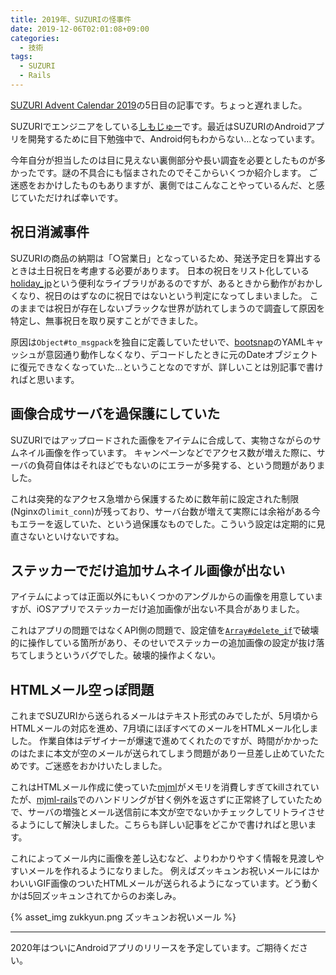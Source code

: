 ```yaml
---
title: 2019年、SUZURIの怪事件
date: 2019-12-06T02:01:08+09:00
categories:
  - 技術
tags:
  - SUZURI
  - Rails
---
```


[SUZURI Advent Calendar 2019](https://adventar.org/calendars/4698)の5日目の記事です。ちょっと遅れました。

SUZURIでエンジニアをしている[しもじゅー](https://twitter.com/shimoju_)です。最近はSUZURIのAndroidアプリを開発するために目下勉強中で、Android何もわからない…となっています。

今年自分が担当したのは目に見えない裏側部分や長い調査を必要としたものが多かったです。謎の不具合にも悩まされたのでそこからいくつか紹介します。
ご迷惑をおかけしたものもありますが、裏側ではこんなことやっているんだ、と感じていただければ幸いです。

## 祝日消滅事件

SUZURIの商品の納期は「○営業日」となっているため、発送予定日を算出するときは土日祝日を考慮する必要があります。
日本の祝日をリスト化している[holiday_jp](https://github.com/holiday-jp/holiday_jp-ruby)という便利なライブラリがあるのですが、あるときから動作がおかしくなり、祝日のはずなのに祝日ではないという判定になってしまいました。
このままでは祝日が存在しないブラックな世界が訪れてしまうので調査して原因を特定し、無事祝日を取り戻すことができました。

原因は`Object#to_msgpack`を独自に定義していたせいで、[bootsnap](https://github.com/Shopify/bootsnap)のYAMLキャッシュが意図通り動作しなくなり、デコードしたときに元のDateオブジェクトに復元できなくなっていた…ということなのですが、詳しいことは別記事で書ければと思います。

## 画像合成サーバを過保護にしていた

SUZURIではアップロードされた画像をアイテムに合成して、実物さながらのサムネイル画像を作っています。
キャンペーンなどでアクセス数が増えた際に、サーバの負荷自体はそれほどでもないのにエラーが多発する、という問題がありました。

これは突発的なアクセス急増から保護するために数年前に設定された制限(Nginxの`limit_conn`)が残っており、サーバ台数が増えて実際には余裕がある今もエラーを返していた、という過保護なものでした。こういう設定は定期的に見直さないといけないですね。

## ステッカーでだけ追加サムネイル画像が出ない

アイテムによっては正面以外にもいくつかのアングルからの画像を用意していますが、iOSアプリでステッカーだけ追加画像が出ない不具合がありました。

これはアプリの問題ではなくAPI側の問題で、設定値を[`Array#delete_if`](https://docs.ruby-lang.org/ja/latest/method/Array/i/delete_if.html)で破壊的に操作している箇所があり、そのせいでステッカーの追加画像の設定が抜け落ちてしまうというバグでした。破壊的操作よくない。

## HTMLメール空っぽ問題

これまでSUZURIから送られるメールはテキスト形式のみでしたが、5月頃からHTMLメールの対応を進め、7月頃にほぼすべてのメールをHTMLメール化しました。
作業自体はデザイナーが爆速で進めてくれたのですが、時間がかかったのはたまに本文が空のメールが送られてしまう問題があり一旦差し止めていたためです。ご迷惑をおかけいたしました。

これはHTMLメール作成に使っていた[mjml](https://github.com/mjmlio/mjml)がメモリを消費しすぎてkillされていたが、[mjml-rails](https://github.com/sighmon/mjml-rails)でのハンドリングが甘く例外を返さずに正常終了していたためで、サーバの増強とメール送信前に本文が空でないかチェックしてリトライさせるようにして解決しました。こちらも詳しい記事をどこかで書ければと思います。

これによってメール内に画像を差し込むなど、よりわかりやすく情報を見渡しやすいメールを作れるようになりました。
例えばズッキュンお祝いメールにはかわいいGIF画像のついたHTMLメールが送られるようになっています。どう動くかは5回ズッキュンされてからのお楽しみ。

{% asset_img zukkyun.png ズッキュンお祝いメール %}

---

2020年はついにAndroidアプリのリリースを予定しています。ご期待ください。

